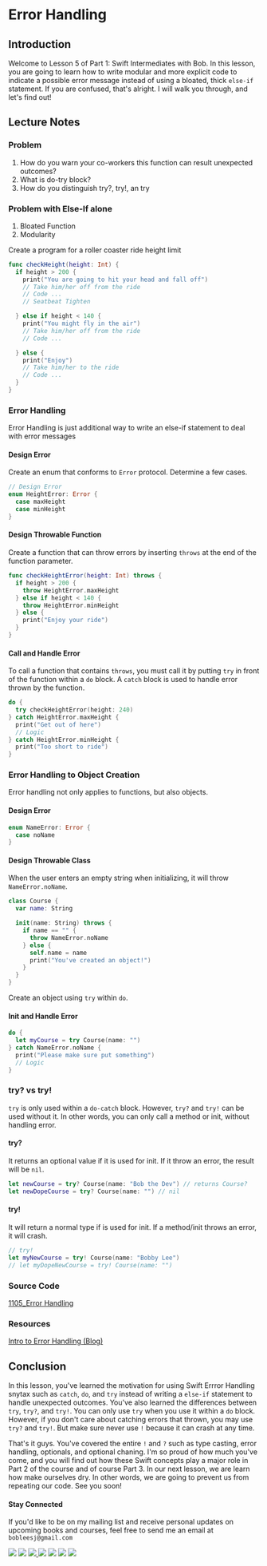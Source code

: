 # Error Handling

## Introduction
Welcome to Lesson 5 of Part 1: Swift Intermediates with Bob. In this lesson, you are going to learn how to write modular and more explicit code to indicate a possible error message instead of using a bloated, thick `else-if` statement. If you are confused, that's alright. I will walk you through, and let's find out!


## Lecture Notes
### Problem
1. How do you warn your co-workers this function can result unexpected outcomes?
2. What is do-try block?
3. How do you distinguish try?, try!, an try

### Problem with Else-If alone
1. Bloated Function
2. Modularity

Create a program for a roller coaster ride height limit
```swift
func checkHeight(height: Int) {
  if height > 200 {
    print("You are going to hit your head and fall off")
    // Take him/her off from the ride
    // Code ...
    // Seatbeat Tighten

  } else if height < 140 {
    print("You might fly in the air")
    // Take him/her off from the ride
    // Code ...

  } else {
    print("Enjoy")
    // Take him/her to the ride
    // Code ...
  }
}
```

### Error Handling
Error Handling is just additional way to write an else-if statement to deal with error messages

#### Design Error
Create an enum that conforms to `Error` protocol. Determine a few cases.  

```swift
// Design Error
enum HeightError: Error {
  case maxHeight
  case minHeight
}
```

#### Design Throwable Function
Create a function that can throw errors by inserting `throws` at the end of the function parameter.

```swift
func checkHeightError(height: Int) throws {
  if height > 200 {
    throw HeightError.maxHeight
  } else if height < 140 {
    throw HeightError.minHeight
  } else {
    print("Enjoy your ride")
  }
}
```

#### Call and Handle Error
To call a function that contains `throws`, you must call it by putting `try` in front of the function within a `do` block. A `catch` block is used to handle error thrown by the function.

```swift
do {
  try checkHeightError(height: 240)
} catch HeightError.maxHeight {
  print("Get out of here")
  // Logic
} catch HeightError.minHeight {
  print("Too short to ride")
}
 ```

### Error Handling to Object Creation
Error handling not only applies to functions, but also objects.

#### Design Error
```swift
enum NameError: Error {
  case noName
}
```

#### Design Throwable Class
When the user enters an empty string when initializing, it will throw `NameError.noName`.
```swift
class Course {
  var name: String

  init(name: String) throws {
    if name == "" {
      throw NameError.noName
    } else {
      self.name = name
      print("You've created an object!")
    }
  }
}
```
Create an object using `try` within `do`.
#### Init and Handle Error
```swift
do {
  let myCourse = try Course(name: "")
} catch NameError.noName {
  print("Please make sure put something")
  // Logic
}
```

### try? vs try!
`try` is only used within a `do-catch` block. However, `try?` and `try!` can be used without it. In other words, you can only call a method or init, without handling error.

#### try?
It returns an optional value if it is used for init. If it throw an error, the result will be `nil`.

```swift
let newCourse = try? Course(name: "Bob the Dev") // returns Course?
let newDopeCourse = try? Course(name: "") // nil
```

#### try!
It will return a normal type if is used for init. If a method/init throws an error, it will crash.

```swift
// try!
let myNewCourse = try! Course(name: "Bobby Lee")
// let myDopeNewCourse = try! Course(name: "")
```

### Source Code
[1105_Error Handling](https://www.dropbox.com/sh/r1axtorwrjdr4a4/AACXvFONcrqDb6ZnuBW9xaHqa?dl=0)

### Resources
[Intro to Error Handling (Blog)](https://goo.gl/EaepCa)

## Conclusion
In this lesson, you've learned the motivation for using Swift Errror Handling snytax such as `catch`, `do`, and `try` instead of writing a `else-if` statement to handle unexpected outcomes. You've also learned the differences between `try`, `try?`, and `try!`. You can only use `try` when you use it within a `do` block. However, if you don't care about catching errors that thrown, you may use `try?` and `try!`. But make sure never use `!` because it can crash at any time.

That's it guys. You've covered the entire `!` and `?` such as type casting, error handling, optionals, and optional chaning. I'm so proud of how much you've come, and you will find out how these Swift concepts play a major role in Part 2 of the course and of course Part 3. In our next lesson, we are learn how make ourselves dry. In other words, we are going to prevent us from repeating our code. See you soon!


#### Stay Connected
If you'd like to be on my mailing list and receive personal updates on upcoming books and courses, feel free to send me an email at `bobleesj@gmail.com`
<p>
<a href="http://bobthedeveloper.io"><img src="https://img.shields.io/badge/Personal-Website-333333.svg"></a>
<a href="https://facebook.com/bobthedeveloper"><img src="https://img.shields.io/badge/Facebook-Like-3B5998.svg"></a> <a href="https://youtube.com/bobthedeveloper"><img src="https://img.shields.io/badge/YouTube-Subscribe-CE1312.svg"</a> <a href="https://twitter.com/bobleesj"><img src="https://img.shields.io/badge/Twitter-Follow-55ACEE.svg"></a> <a href="https://instagram.com/bobthedev
"><img src="https://img.shields.io/badge/Instagram-Follow-BB2F92.svg"></a> <a href="https://linkedin.com/in/bobleesj"><img src= "https://img.shields.io/badge/LinkedIn-Connect-0077B5.svg"></a>
<a href="https://medium.com/@bobleesj"><img src="https://img.shields.io/badge/Medium-Read-00AB6C.svg"/></a>
</p>
